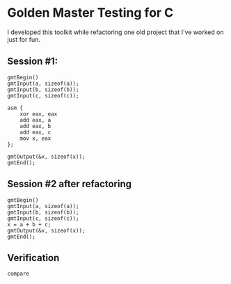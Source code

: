 # Golden Master Testing for C

I developed this toolkit while refactoring one old project that I've worked on just for fun.

## Session #1:

	gmtBegin()
	gmtInput(a, sizeof(a));
	gmtInput(b, sizeof(b));
	gmtInput(c, sizeof(c));

	asm {
		xor eax, eax
		add eax, a
		add eax, b
		add eax, c
		mov x, eax
	};

	gmtOutput(&x, sizeof(x));
	gmtEnd();

## Session #2 after refactoring

	gmtBegin()
	gmtInput(a, sizeof(a));
	gmtInput(b, sizeof(b));
	gmtInput(c, sizeof(c));
	x = a + b + c;
	gmtOutput(&x, sizeof(x));
	gmtEnd();

## Verification

	compare
